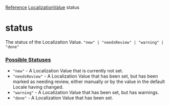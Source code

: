 [Reference](https://www.framer.com/developers/reference)
[LocalizationValue](https://www.framer.com/developers/reference/plugins-localization-value)
status
# status
The status of the Localization Value.
`"new" | "needsReview" | "warning" | "done"`
### [Possible Statuses](https://www.framer.com/developers/reference/plugins-localization-value-status#possible-statuses)
  * `"new"` - A Localization Value that is currently not set.
  * `"needsReview"` - A Localization Value that has been set, but has been marked as needing review, either manually or by the value in the default Locale having changed.
  * `"warning"` - A Localization Value that has been set, but has warnings.
  * `"done"` - A Localization Value that has been set.


